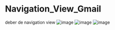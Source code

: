 # Navigation_View_Gmail
deber de navigation view 
![image](https://user-images.githubusercontent.com/108164886/216510300-bb939083-b355-4114-a8f3-d742e10845b0.png)
![image](https://user-images.githubusercontent.com/108164886/216510365-122a52a8-c864-4046-ba0d-f64c32e0be60.png)
![image](https://user-images.githubusercontent.com/108164886/216510415-b60e0437-dc9f-4af9-8451-8bcfb67a7132.png)

